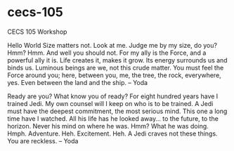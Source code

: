 # cecs-105
CECS 105 Workshop

Hello World
Size matters not. Look at me. Judge me by my size, do you? Hmm? Hmm. And well you should not. For my ally is the Force, and a powerful ally it is. Life creates it, makes it grow. Its energy surrounds us and binds us. Luminous beings are we, not this crude matter. You must feel the Force around you; here, between you, me, the tree, the rock, everywhere, yes. Even between the land and the ship. – Yoda

Ready are you? What know you of ready? For eight hundred years have I trained Jedi. My own counsel will I keep on who is to be trained. A Jedi must have the deepest commitment, the most serious mind. This one a long time have I watched. All his life has he looked away… to the future, to the horizon. Never his mind on where he was. Hmm? What he was doing. Hmph. Adventure. Heh. Excitement. Heh. A Jedi craves not these things. You are reckless. – Yoda
